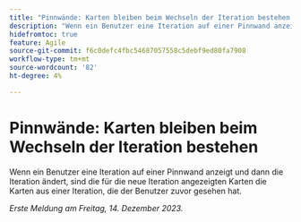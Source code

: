 ```yaml
---
title: "Pinnwände: Karten bleiben beim Wechseln der Iteration bestehen."
description: "Wenn ein Benutzer eine Iteration auf einer Pinnwand anzeigt und dann die Iteration ändert, sind die für die neue Iteration angezeigten Karten die Karten aus einer Iteration, die der Benutzer zuvor gesehen hat."
hidefromtoc: true
feature: Agile
source-git-commit: f6c0defc4fbc54687057558c5debf9ed80fa7908
workflow-type: tm+mt
source-wordcount: '82'
ht-degree: 4%

---
```



# Pinnwände: Karten bleiben beim Wechseln der Iteration bestehen

Wenn ein Benutzer eine Iteration auf einer Pinnwand anzeigt und dann die Iteration ändert, sind die für die neue Iteration angezeigten Karten die Karten aus einer Iteration, die der Benutzer zuvor gesehen hat.

_Erste Meldung am Freitag, 14. Dezember 2023._
